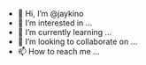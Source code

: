 - 👋 Hi, I’m @jaykino
- 👀 I’m interested in ...
- 🌱 I’m currently learning ...
- 💞️ I’m looking to collaborate on ...
- 📫 How to reach me ...

<!---
jaykino/jaykino is a ✨ special ✨ repository because its `README.md` (this file) appears on your GitHub profile.
You can click the Preview link to take a look at your changes.
--->
